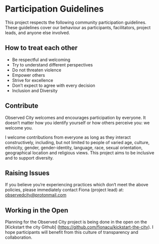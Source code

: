 # Participation Guidelines

This project respects the following community participation guidelines. These guidelines cover our behaviour as participants, facilitators, project leads, and anyone else involved.

## How to treat each other

* Be respectful and welcoming
* Try to understand different perspectives
* Do not threaten violence
* Empower others
* Strive for excellence
* Don’t expect to agree with every decision
* Inclusion and Diversity

## Contribute

Observed City welcomes and encourages participation by everyone. It doesn’t matter how you identify yourself or how others perceive you: we welcome you.

I welcome contributions from everyone as long as they interact constructively, including, but not limited to people of varied age, culture, ethnicity, gender, gender-identity, language, race, sexual orientation, geographical location and religious views. This project aims to be inclusive and to support diversity.

## Raising Issues

If you believe you‘re experiencing practices which don‘t meet the above policies, please immediately contact Fiona (project lead) at: observedcity@protonmail.com

## Working in the Open

Planning for the Observed City project is being done in the open on the [Kickstart the city Github] (https://github.com/fionacu/kickstart-the-city). I hope participants will benefit from this culture of transparency and collaboration.
